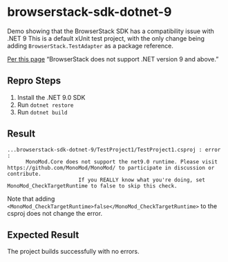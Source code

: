 # browserstack-sdk-dotnet-9

Demo showing that the BrowserStack SDK has a compatibility issue with .NET 9
This is a default xUnit test project, with the only change being adding `BrowserStack.TestAdapter` as a package reference.

[Per this page](https://www.browserstack.com/docs/automate/selenium/getting-started/c-sharp/nunit/integrate-your-tests) “BrowserStack does not support .NET version 9 and above.”

## Repro Steps

1. Install the .NET 9.0 SDK
2. Run `dotnet restore`
3. Run `dotnet build`

## Result

```plaintext
...browserstack-sdk-dotnet-9/TestProject1/TestProject1.csproj : error : 
      MonoMod.Core does not support the net9.0 runtime. Please visit https://github.com/MonoMod/MonoMod/ to participate in discussion or contribute.
                       If you REALLY know what you're doing, set MonoMod_CheckTargetRuntime to false to skip this check.
```

Note that adding `<MonoMod_CheckTargetRuntime>false</MonoMod_CheckTargetRuntime>` to the csproj does not change the error.

## Expected Result

The project builds successfully with no errors.

